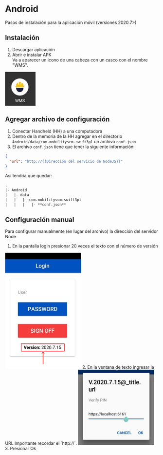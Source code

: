 # Android
Pasos de instalación para la aplicación móvil (versiones 2020.7>)

## Instalación
1. Descargar aplicación
2. Abrir e instalar APK  
Va a aparecer un icono de una cabeza con un casco con el nombre "WMS".  
<img src="icon-on-phone.jpg" width="100">

## Agregar archivo de configuración
1. Conectar Handheld (HH) a una computadora
2. Dentro de la memoria de la HH agregar en el directorio `Android/data/com.mobilityscm.swift3pl` un archivo `conf.json`
3. El archivo `conf.json` tiene que tener la siguiente información:
```json
{
  "url": "http://{{Dirección del servicio de NodeJS}}"
}
```
Así tendría que quedar:
```
.
|- Android
|   |- data
|   |   |- com.mobilityscm.swift3pl
|   |   |   |- **conf.json**
```

## Configuración manual
Para configurar manualmente (en lugar del archivo) la dirección del servidor Node
1. En la pantalla login presionar 20 veces el texto con el número de versión
<img src="man1.jpg" width="250">
2. En la ventana de texto ingresar la URL
Importante recordar el `http://`.
<img src="man2.jpg" width="250">
3. Presionar Ok
